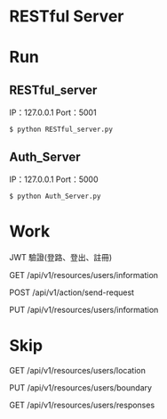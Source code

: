# RESTful Server
# Run
## RESTful_server
IP：127.0.0.1
Port：5001
```
$ python RESTful_server.py
```
## Auth_Server
IP：127.0.0.1
Port：5000
```
$ python Auth_Server.py
```


# Work
JWT 驗證(登路、登出、註冊)

GET /api/v1/resources/users/information

POST /api/v1/action/send-request

PUT /api/v1/resources/users/information


# Skip
GET /api/v1/resources/users/location

PUT /api/v1/resources/users/boundary

GET /api/v1/resources/users/responses